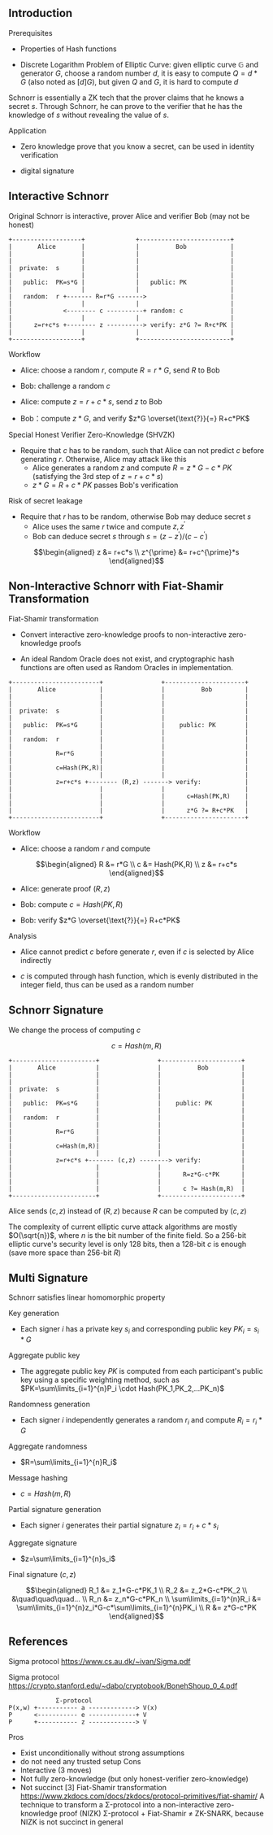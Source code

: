 ## Introduction

Prerequisites

+ Properties of Hash functions

+ Discrete Logarithm Problem of Elliptic Curve: given elliptic curve $\mathbb{G}$ and generator $G$, choose a random number $d$, it is easy to compute $Q=d*G$ (also noted as $[d]G$), but given $Q$ and $G$, it is hard to compute $d$

Schnorr is essentially a ZK tech that the prover claims that he knows a secret $s$. Through Schnorr, he can prove to the verifier that he has the knowledge of $s$ without revealing the value of $s$.

Application

- Zero knowledge prove that you know a secret, can be used in identity verification

- digital signature

## Interactive Schnorr

Original Schnorr is interactive, prover Alice and verifier Bob (may not be honest)

```
+-------------------+              +-------------------------+
|       Alice       |              |          Bob            |
|                   |              |                         |
|                   |              |                         |
|  private:  s      |              |                         |
|                   |              |                         |
|   public:  PK=s*G |              |   public: PK            |
|                   |              |                         |
|   random:  r +------- R=r*G ------->                       |
|                   |              |                         |
|              <-------- c ----------+ random: c             |
|                   |              |                         |
|      z=r+c*s +-------- z ----------> verify: z*G ?= R+c*PK |
|                   |              |                         |
+-------------------+              +-------------------------+
```

Workflow

- Alice: choose a random $r$, compute $R=r*G$, send $R$ to Bob

- Bob: challenge a random $c$

- Alice: compute $z=r+c*s$, send $z$ to Bob

- Bob：compute $z*G$, and verify $z*G \overset{\text{?}}{=} R+c*PK$

Special Honest Verifier Zero-Knowledge (SHVZK)

+ Require that $c$ has to be random, such that Alice can not predict $c$ before generating $r$. Otherwise, Alice may attack like this
	+ Alice generates a random $z$ and compute $R=z*G-c*PK$ (satisfying the 3rd step of $z=r+c*s$)
	+ $z*G=R+c*PK$ passes Bob's verification

Risk of secret leakage

+ Require that $r$ has to be random, otherwise Bob may deduce secret $s$
	+ Alice uses the same $r$ twice and compute $z,z^{\prime}$
    + Bob can deduce secret $s$ through $s=(z-z^{\prime})/(c-c^{\prime})$

$$\begin{aligned}
z &= r+c*s \\
z^{\prime} &= r+c^{\prime}*s
\end{aligned}$$
	

## Non-Interactive Schnorr with Fiat-Shamir Transformation

Fiat-Shamir transformation

+ Convert interactive zero-knowledge proofs to non-interactive zero-knowledge proofs

+ An ideal Random Oracle does not exist, and cryptographic hash functions are often used as Random Oracles in implementation.

```
+------------------------+                +----------------------+
|       Alice            |                |          Bob         |
|                        |                |                      |
|                        |                |                      |
|  private:  s           |                |                      |
|                        |                |                      |
|   public:  PK=s*G      |                |    public: PK        |
|                        |                |                      |
|   random:  r           |                |                      |
|                        |                |                      |
|            R=r*G       |                |                      |
|                        |                |                      |
|            c=Hash(PK,R)|                |                      |
|                        |                |                      |
|            z=r+c*s +-------- (R,z) -------> verify:            |
|                        |                |                      |
|                        |                |      c=Hash(PK,R)    |
|                        |                |                      |
|                        |                |      z*G ?= R+c*PK   |
+------------------------+                +----------------------+
```

Workflow

- Alice: choose a random $r$ and compute

$$\begin{aligned}
R &= r*G \\
c &= Hash(PK,R) \\
z &= r+c*s
\end{aligned}$$

- Alice: generate proof $(R,z)$

- Bob: compute $c=Hash(PK,R)$

- Bob: verify $z*G \overset{\text{?}}{=} R+c*PK$

Analysis

+ Alice cannot predict $c$ before generate $r$, even if $c$ is selected by Alice indirectly

+ $c$ is computed through hash function, which is evenly distributed in the integer field, thus can be used as a random number

## Schnorr Signature

We change the process of computing $c$

$$c=Hash(m,R)$$

```
+-----------------------+                +----------------------+
|       Alice           |                |          Bob         |
|                       |                |                      |
|                       |                |                      |
|  private:  s          |                |                      |
|                       |                |                      |
|   public:  PK=s*G     |                |    public: PK        |
|                       |                |                      |
|   random:  r          |                |                      |
|                       |                |                      |
|            R=r*G      |                |                      |
|                       |                |                      |
|            c=Hash(m,R)|                |                      |
|                       |                |                      |
|            z=r+c*s +------- (c,z) --------> verify:           |
|                       |                |                      |
|                       |                |      R=z*G-c*PK      |
|                       |                |                      |
|                       |                |      c ?= Hash(m,R)  |
+-----------------------+                +----------------------+
```

Alice sends $(c,z)$ instead of $(R,z)$ because $R$ can be computed by $(c,z)$

The complexity of current elliptic curve attack algorithms are mostly $O(\sqrt{n})$, where $n$ is the bit number of the finite field. So a 256-bit elliptic curve's security level is only 128 bits, then a 128-bit $c$ is enough (save more space than 256-bit $R$)

## Multi Signature

Schnorr satisfies linear homomorphic property

Key generation

+ Each signer $i$ has a private key $s_i$ and corresponding public key $PK_i=s_i*G$

Aggregate public key

+ The aggregate public key $PK$ is computed from each participant's public key using a specific weighting method, such as $PK=\sum\limits_{i=1}^{n}P_i \cdot Hash(PK_1,PK_2,...PK_n)$

Randomness generation

+ Each signer $i$ independently generates a random $r_i$ and compute $R_i=r_i*G$

Aggregate randomness

+ $R=\sum\limits_{i=1}^{n}R_i$

Message hashing

+ $c=Hash(m,R)$

Partial signature generation

+ Each signer $i$ generates their partial signature $z_i=r_i+c*s_i$

Aggregate signature

+ $z=\sum\limits_{i=1}^{n}s_i$

Final signature $(c,z)$

$$\begin{aligned}
R_1 &= z_1*G-c*PK_1 \\
R_2 &= z_2*G-c*PK_2 \\
&\quad\quad\quad... \\
R_n &= z_n*G-c*PK_n \\
\sum\limits_{i=1}^{n}R_i &= \sum\limits_{i=1}^{n}z_i*G-c*\sum\limits_{i=1}^{n}PK_i \\
R &= z*G-c*PK
\end{aligned}$$

## References

Sigma protocol https://www.cs.au.dk/~ivan/Sigma.pdf

Sigma protocol https://crypto.stanford.edu/~dabo/cryptobook/BonehShoup_0_4.pdf
```
             Σ-protocol
P(x,w) +----------- a -------------> V(x)
P      <----------- e -------------+ V
P      +----------- z -------------> V
```
Pros
+ Exist unconditionally  without strong assumptions
+ do not need any trusted setup
Cons
+ Interactive (3 moves)
+ Not fully zero-knowledge (but only honest-verifier zero-knowledge)
+ Not succinct
[3] Fiat-Shamir transformation https://www.zkdocs.com/docs/zkdocs/protocol-primitives/fiat-shamir/
A technique to transform a Σ-protocol into a non-interactive zero-knowledge proof (NIZK)
Σ-protocol + Fiat-Shamir $\neq$ ZK-SNARK, because NIZK is not succinct in general